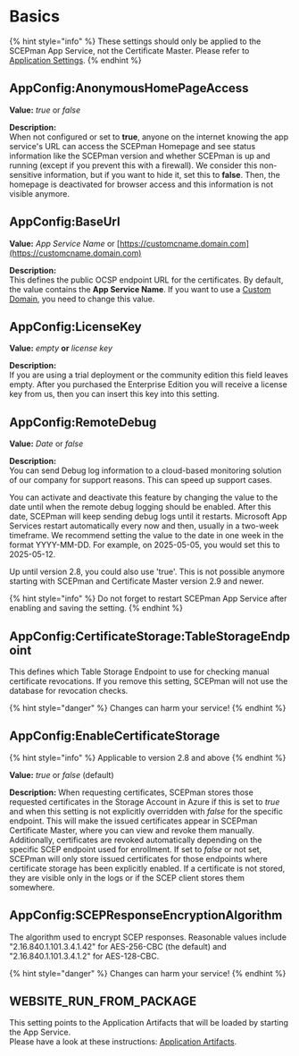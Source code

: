 # Basics

{% hint style="info" %}
These settings should only be applied to the SCEPman App Service, not the Certificate Master. Please refer to [Application Settings](../../../advanced-configuration/application-settings/).
{% endhint %}

## AppConfig:AnonymousHomePageAccess

**Value:** _true_ or _false_

**Description:**\
When not configured or set to **true**, anyone on the internet knowing the app service's URL can access the SCEPman Homepage and see status information like the SCEPman version and whether SCEPman is up and running (except if you prevent this with a firewall). We consider this non-sensitive information, but if you want to hide it, set this to **false**. Then, the homepage is deactivated for browser access and this information is not visible anymore.

## AppConfig:BaseUrl

**Value:** _App Service Name_ or [https://customcname.domain.com](https://customcname.domain.com)

**Description:**\
This defines the public OCSP endpoint URL for the certificates. By default, the value contains the **App Service Name**. If you want to use a [Custom Domain](../custom-domain.md), you need to change this value.

## AppConfig:LicenseKey

**Value:** _empty_ **or** _license key_

**Description:**\
If you are using a trial deployment or the community edition this field leaves empty. After you purchased the Enterprise Edition you will receive a license key from us, then you can insert this key into this setting.

## AppConfig:RemoteDebug

**Value:** _Date_ or _false_

**Description:**\
You can send Debug log information to a cloud-based monitoring solution of our company for support reasons. This can speed up support cases.

You can activate and deactivate this feature by changing the value to the date until when the remote debug logging should be enabled. After this date, SCEPman will keep sending debug logs until it restarts. Microsoft App Services restart automatically every now and then, usually in a two-week timeframe. We recommend setting the value to the date in one week in the format YYYY-MM-DD. For example, on 2025-05-05, you would set this to 2025-05-12.

Up until version 2.8, you could also use 'true'. This is not possible anymore starting with SCEPman and Certificate Master version 2.9 and newer.

{% hint style="info" %}
Do not forget to restart SCEPman App Service after enabling and saving the setting.
{% endhint %}

## AppConfig:CertificateStorage:TableStorageEndpoint

This defines which Table Storage Endpoint to use for checking manual certificate revocations. If you remove this setting, SCEPman will not use the database for revocation checks.

{% hint style="danger" %}
Changes can harm your service!
{% endhint %}

## AppConfig:EnableCertificateStorage

{% hint style="info" %}
Applicable to version 2.8 and above
{% endhint %}

**Value:** _true_ or _false_ (default)

**Description:** When requesting certificates, SCEPman stores those requested certificates in the Storage Account in Azure if this is set to _true_ and when this setting is not explicitly overridden with _false_ for the specific endpoint. This will make the issued certificates appear in SCEPman Certificate Master, where you can view and revoke them manually. Additionally, certificates are revoked automatically depending on the specific SCEP endpoint used for enrollment. If set to _false_ or not set, SCEPman will only store issued certificates for those endpoints where certificate storage has been explicitly enabled. If a certificate is not stored, they are visible only in the logs or if the SCEP client stores them somewhere.

## AppConfig:SCEPResponseEncryptionAlgorithm

The algorithm used to encrypt SCEP responses. Reasonable values include "2.16.840.1.101.3.4.1.42" for AES-256-CBC (the default) and "2.16.840.1.101.3.4.1.2" for AES-128-CBC.

{% hint style="danger" %}
Changes can harm your service!
{% endhint %}

## WEBSITE\_RUN\_FROM\_PACKAGE

This setting points to the Application Artifacts that will be loaded by starting the App Service.\
Please have a look at these instructions: [Application Artifacts](../../../advanced-configuration/application-artifacts.md#change-artifacts).
